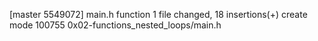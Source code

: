 [master 5549072] main.h function
 1 file changed, 18 insertions(+)
 create mode 100755 0x02-functions_nested_loops/main.h
